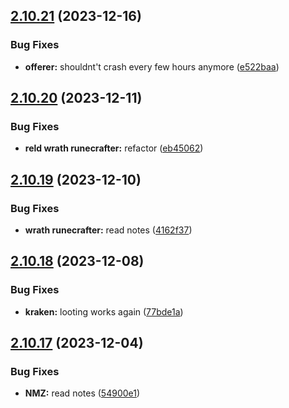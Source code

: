 ## [2.10.21](https://github.com/Torwent/wasp-free/compare/v2.10.20...v2.10.21) (2023-12-16)


### Bug Fixes

* **offerer:** shouldnt't crash every few hours anymore ([e522baa](https://github.com/Torwent/wasp-free/commit/e522baa828886cfb28dfa901bd795df946861bc5))



## [2.10.20](https://github.com/Torwent/wasp-free/compare/v2.10.19...v2.10.20) (2023-12-11)


### Bug Fixes

* **reld wrath runecrafter:** refactor ([eb45062](https://github.com/Torwent/wasp-free/commit/eb45062a02264386539c7829030e8a93f89b97d5))



## [2.10.19](https://github.com/Torwent/wasp-free/compare/v2.10.18...v2.10.19) (2023-12-10)


### Bug Fixes

* **wrath runecrafter:** read notes ([4162f37](https://github.com/Torwent/wasp-free/commit/4162f37d31c4699068e2fc6d0844e074864dd8d6))



## [2.10.18](https://github.com/Torwent/wasp-free/compare/v2.10.17...v2.10.18) (2023-12-08)


### Bug Fixes

* **kraken:** looting works again ([77bde1a](https://github.com/Torwent/wasp-free/commit/77bde1a724f3a60439ba0c6d027dd595f0572bdb))



## [2.10.17](https://github.com/Torwent/wasp-free/compare/v2.10.16...v2.10.17) (2023-12-04)


### Bug Fixes

* **NMZ:** read notes ([54900e1](https://github.com/Torwent/wasp-free/commit/54900e1db259628bcb74dcd4e4dd12f52864b2a4))



